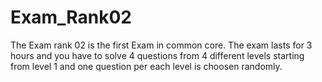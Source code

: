# Exam_Rank02
The Exam rank 02 is the first Exam in common core. The exam lasts for 3 hours and you have to solve 4 questions
from 4 different levels starting from level 1 and one question per each level is choosen randomly. 
